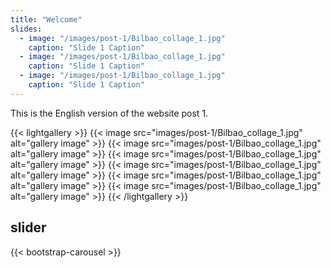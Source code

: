 ```yaml
---
title: "Welcome"
slides:
  - image: "/images/post-1/Bilbao_collage_1.jpg"
    caption: "Slide 1 Caption"
  - image: "/images/post-1/Bilbao_collage_1.jpg"
    caption: "Slide 1 Caption"
  - image: "/images/post-1/Bilbao_collage_1.jpg"
    caption: "Slide 1 Caption"
---
```

This is the English version of the website post 1.

{{< lightgallery >}}
{{< image src="images/post-1/Bilbao_collage_1.jpg" alt="gallery image" >}}
{{< image src="images/post-1/Bilbao_collage_1.jpg" alt="gallery image" >}}
{{< image src="images/post-1/Bilbao_collage_1.jpg" alt="gallery image" >}}
{{< image src="images/post-1/Bilbao_collage_1.jpg" alt="gallery image" >}}
{{< image src="images/post-1/Bilbao_collage_1.jpg" alt="gallery image" >}}
{{< image src="images/post-1/Bilbao_collage_1.jpg" alt="gallery image" >}}
{{< /lightgallery >}}

## slider

{{< bootstrap-carousel >}}
